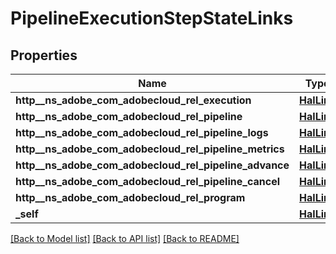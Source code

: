 # PipelineExecutionStepStateLinks

## Properties
Name | Type | Description | Notes
------------ | ------------- | ------------- | -------------
**http__ns_adobe_com_adobecloud_rel_execution** | [**HalLink**](HalLink.md) |  | [optional] 
**http__ns_adobe_com_adobecloud_rel_pipeline** | [**HalLink**](HalLink.md) |  | [optional] 
**http__ns_adobe_com_adobecloud_rel_pipeline_logs** | [**HalLink**](HalLink.md) |  | [optional] 
**http__ns_adobe_com_adobecloud_rel_pipeline_metrics** | [**HalLink**](HalLink.md) |  | [optional] 
**http__ns_adobe_com_adobecloud_rel_pipeline_advance** | [**HalLink**](HalLink.md) |  | [optional] 
**http__ns_adobe_com_adobecloud_rel_pipeline_cancel** | [**HalLink**](HalLink.md) |  | [optional] 
**http__ns_adobe_com_adobecloud_rel_program** | [**HalLink**](HalLink.md) |  | [optional] 
**_self** | [**HalLink**](HalLink.md) |  | [optional] 

[[Back to Model list]](../README.md#documentation-for-models) [[Back to API list]](../README.md#documentation-for-api-endpoints) [[Back to README]](../README.md)



